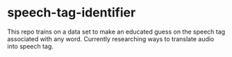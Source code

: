 # speech-tag-identifier
This repo trains on a data set to make an educated guess on the speech tag associated with any word. Currently researching ways to translate audio into speech tag.
